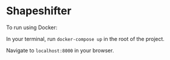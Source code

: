 # Shapeshifter

To run using Docker:

In your terminal, run `docker-compose up` in the root of the project.

Navigate to `localhost:8000` in your browser.
